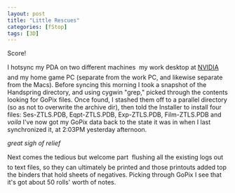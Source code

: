 ```yaml
---
layout: post
title: "Little Rescues"
categories: [fStop]
tags: [3D]
---
```

Score!

I hotsync my PDA on two different machines &#151; my work desktop at <a href="http://developer.nvidia.com">NVIDIA</a> and my home game PC (separate from the work PC, and likewise separate from the Macs). Before syncing this morning I took a snapshot of the Handspring directory, and using cygwin "grep," picked through the contents looking for GoPix files. Once found, I stashed them off to a parallel directory (so as not to overwrite the archive dir), then told the Installer to install four files: Ses-ZTLS.PDB, Eqpt-ZTLS.PDB, Exp-ZTLS.PDB, Film-ZTLS.PDB and <i>voila</i> I've now got my GoPix data back to the state it was in when I last synchronized it, at 2:03PM yesterday afternoon.

<i>*great sigh of relief*</i>

Next comes the tedious but welcome part &#151; flushing all the existing logs out to text files, so they can ultimately be printed and those printouts added top the binders that hold sheets of negatives. Picking through GoPix I see that it's got about 50 rolls' worth of notes.
